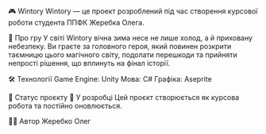 🎮 Wintory
Wintory — це проект розроблений під час створення курсової роботи студента ППФК Жеребка Олега.

🧭 Про гру
У світі Wintory вічна зима несе не лише холод, а й приховану небезпеку. Ви граєте за головного героя, який повинен розкрити таємницю цього магічного світу, подолати перешкоди та прийняти непрості рішення, що вплинуть на фінал історії.

🛠️ Технології
Game Engine: Unity
Мова: C#
Графіка: Aseprite

📌 Статус проєкту
🚧 У розробці
Цей проєкт створюється як курсова робота та постійно оновлюється.

👨‍🎓 Автор
Жеребко Олег
